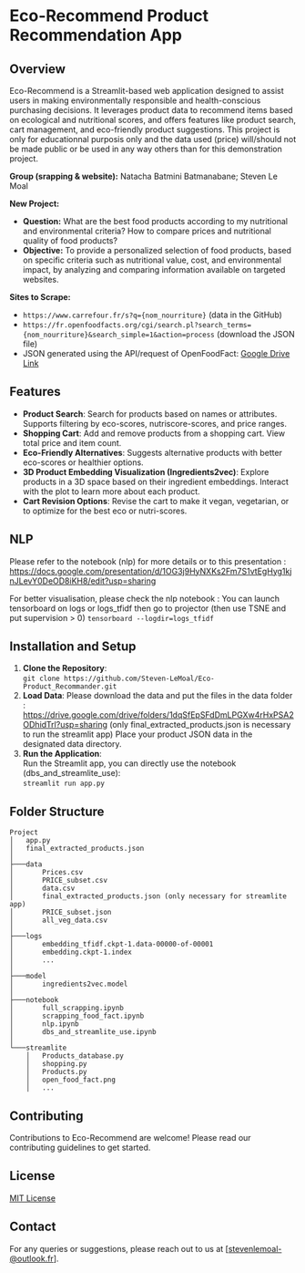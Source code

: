 # Eco-Recommend Product Recommendation App

## Overview
Eco-Recommend is a Streamlit-based web application designed to assist users in making environmentally responsible and health-conscious purchasing decisions. It leverages product data to recommend items based on ecological and nutritional scores, and offers features like product search, cart management, and eco-friendly product suggestions.
This project is only for educationnal purposis only and the data used (price) will/should not be made public or be used in any way others than for this demonstration project.

**Group (srapping & website):** Natacha Batmini Batmanabane; Steven Le Moal

**New Project:**
- **Question:** What are the best food products according to my nutritional and environmental criteria? How to compare prices and nutritional quality of food products?
- **Objective:** To provide a personalized selection of food products, based on specific criteria such as nutritional value, cost, and environmental impact, by analyzing and comparing information available on targeted websites.

**Sites to Scrape:**
- `https://www.carrefour.fr/s?q={nom_nourriture}` (data in the GitHub)
- `https://fr.openfoodfacts.org/cgi/search.pl?search_terms={nom_nourriture}&search_simple=1&action=process` (download the JSON file)
- JSON generated using the API/request of OpenFoodFact: [Google Drive Link](https://drive.google.com/file/d/1-iRCuS0x9eZOWKCoifC2TDhl44qyP3EK/view?usp=sharing)

## Features
- **Product Search**: Search for products based on names or attributes. Supports filtering by eco-scores, nutriscore-scores, and price ranges.
- **Shopping Cart**: Add and remove products from a shopping cart. View total price and item count.
- **Eco-Friendly Alternatives**: Suggests alternative products with better eco-scores or healthier options.
- **3D Product Embedding Visualization (Ingredients2vec)**: Explore products in a 3D space based on their ingredient embeddings. Interact with the plot to learn more about each product.
- **Cart Revision Options**: Revise the cart to make it vegan, vegetarian, or to optimize for the best eco or nutri-scores.

## NLP
Please refer to the notebook (nlp) for more details or to this presentation : https://docs.google.com/presentation/d/1OG3j9HyNXKs2Fm7S1vtEgHyg1kjnJLevY0DeOD8iKH8/edit?usp=sharing

For better visualisation, please check the nlp notebook :
You can launch tensorboard on logs or logs_tfidf then go to projector (then use TSNE and put supervision > 0)
`tensorboard --logdir=logs_tfidf`

## Installation and Setup
1. **Clone the Repository**:  
   `git clone https://github.com/Steven-LeMoal/Eco-Product_Recommander.git`
2. **Load Data**:
   Please download the data and put the files in the data folder : https://drive.google.com/drive/folders/1dqSfEpSFdDmLPGXw4rHxPSA2ODhidTrl?usp=sharing
   (only final_extracted_products.json is necessary to run the streamlit app)
   Place your product JSON data in the designated data directory.
3. **Run the Application**:  
   Run the Streamlit app, you can directly use the notebook (dbs_and_streamlite_use):  
   `streamlit run app.py`

## Folder Structure
```
Project
│   app.py
│   final_extracted_products.json
│
├───data
│       Prices.csv
│       PRICE_subset.csv
│       data.csv
│       final_extracted_products.json (only necessary for streamlite app)
│       PRICE_subset.json
│       all_veg_data.csv
│
├───logs
│       embedding_tfidf.ckpt-1.data-00000-of-00001
│       embedding.ckpt-1.index
│       ...
│
├───model
│       ingredients2vec.model
│
├───notebook
│       full_scrapping.ipynb
│       scrapping_food_fact.ipynb
│       nlp.ipynb
│       dbs_and_streamlite_use.ipynb
│
└───streamlite
    │   Products_database.py
    │   shopping.py
    │   Products.py
    │   open_food_fact.png
    │   ...
```

## Contributing
Contributions to Eco-Recommend are welcome! Please read our contributing guidelines to get started.

## License
[MIT License](LICENSE)

## Contact
For any queries or suggestions, please reach out to us at [stevenlemoal-@outlook.fr].
